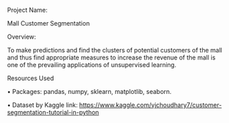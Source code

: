Project Name:

Mall Customer Segmentation

Overview:

To make predictions and find the clusters of potential customers of the mall and thus find appropriate measures to increase the revenue of the mall is one of the prevailing applications of unsupervised learning.

Resources Used

• Packages: pandas, numpy, sklearn, matplotlib, seaborn.

• Dataset by Kaggle link: https://www.kaggle.com/vjchoudhary7/customer-segmentation-tutorial-in-python
